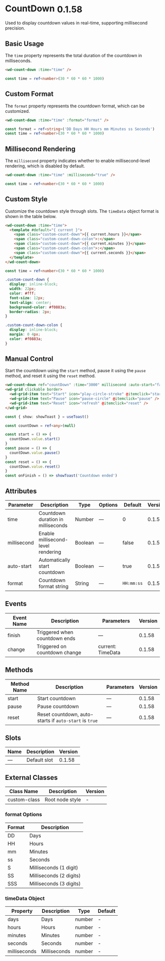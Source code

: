 # CountDown<el-tag text style="vertical-align: middle;margin-left:8px;" effect="plain">0.1.58</el-tag>

Used to display countdown values in real-time, supporting millisecond precision.

## Basic Usage

The `time` property represents the total duration of the countdown in milliseconds.

```html
<wd-count-down :time="time" />
```

```ts
const time = ref<number>(30 * 60 * 60 * 1000)
```

## Custom Format

The `format` property represents the countdown format, which can be customized.

```html
<wd-count-down :time="time" :format="format" />
```

```ts
const format = ref<string>('DD Days HH Hours mm Minutes ss Seconds')
const time = ref<number>(30 * 60 * 60 * 1000)
```

## Millisecond Rendering

The `millisecond` property indicates whether to enable millisecond-level rendering, which is disabled by default.

```html
<wd-count-down :time="time" :millisecond="true" />
```

```ts
const time = ref<number>(30 * 60 * 60 * 1000)
```

## Custom Style

Customize the countdown style through slots. The `timeData` object format is shown in the table below.

```html
<wd-count-down :time="time">
  <template #default="{ current }">
    <span class="custom-count-down">{{ current.hours }}</span>
    <span class="custom-count-down-colon">:</span>
    <span class="custom-count-down">{{ current.minutes }}</span>
    <span class="custom-count-down-colon">:</span>
    <span class="custom-count-down">{{ current.seconds }}</span>
  </template>
</wd-count-down>
```

```ts
const time = ref<number>(30 * 60 * 60 * 1000)
```

```css
.custom-count-down {
  display: inline-block;
  width: 22px;
  color: #fff;
  font-size: 12px;
  text-align: center;
  background-color: #f0883a;
  border-radius: 2px;
}

.custom-count-down-colon {
  display: inline-block;
  margin: 0 4px;
  color: #f0883a;
}
```

## Manual Control

Start the countdown using the `start` method, pause it using the `pause` method, and reset it using the `reset` method.

```html
<wd-count-down ref="countDown" :time="3000" millisecond :auto-start="false" format="ss:SSS" @finish="onFinish"></wd-count-down>
<wd-grid clickable border>
  <wd-grid-item text="Start" icon="play-circle-stroke" @itemclick="start" />
  <wd-grid-item text="Pause" icon="pause-circle" @itemclick="pause" />
  <wd-grid-item text="Reset" icon="refresh" @itemclick="reset" />
</wd-grid>
```

```ts
const { show: showToast } = useToast()

const countDown = ref<any>(null)

const start = () => {
  countDown.value.start()
}
const pause = () => {
  countDown.value.pause()
}
const reset = () => {
  countDown.value.reset()
}
const onFinish = () => showToast('Countdown ended')
```

## Attributes

| Parameter   | Description                                | Type    | Options | Default   | Version |
| ----------- | ------------------------------------------ | ------- | ------- | --------- | ------- |
| time        | Countdown duration in milliseconds         | Number  | —       | 0         | 0.1.58  |
| millisecond | Enable millisecond-level rendering         | Boolean | —       | false     | 0.1.58  |
| auto-start  | Automatically start countdown              | Boolean | —       | true      | 0.1.58  |
| format      | Countdown format string                    | String  | —       | `HH:mm:ss`| 0.1.58  |

## Events

| Event Name | Description                    | Parameters            | Version |
| ---------- | ------------------------------ | --------------------- | ------- |
| finish     | Triggered when countdown ends  | —                     | 0.1.58  |
| change     | Triggered on countdown change  | current: TimeData     | 0.1.58  |

## Methods

| Method Name | Description                    | Parameters            | Version |
| ----------- | ------------------------------ | --------------------- | ------- |
| start       | Start countdown                | —                     | 0.1.58  |
| pause       | Pause countdown                | —                     | 0.1.58  |
| reset       | Reset countdown, auto-starts if `auto-start` is `true` | —      | 0.1.58  |

## Slots

| Name | Description    | Version |
| ---- | -------------- | ------- |
| —    | Default slot   | 0.1.58  |

## External Classes

| Class Name    | Description           | Version |
| ------------- | --------------------- | ------- |
| custom-class  | Root node style       | -       |

### format Options

| Format | Description           |
| ------ | --------------------- |
| DD     | Days                  |
| HH     | Hours                 |
| mm     | Minutes               |
| ss     | Seconds               |
| S      | Milliseconds (1 digit)|
| SS     | Milliseconds (2 digits)|
| SSS    | Milliseconds (3 digits)|

### timeData Object

| Property     | Description  | Type   | Default |
| ------------ | ------------ | ------ | ------- |
| days         | Days         | number | -       |
| hours        | Hours        | number | -       |
| minutes      | Minutes      | number | -       |
| seconds      | Seconds      | number | -       |
| milliseconds | Milliseconds | number | -       |